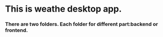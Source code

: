 <h1> This is weathe desktop app.</h1>
<h3>There are two folders. Each folder for different part:backend or frontend.</h3>